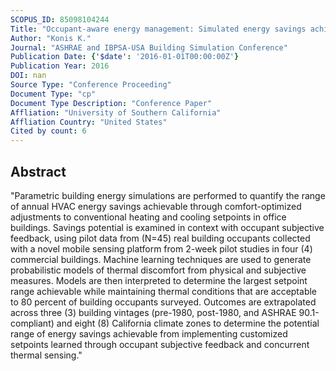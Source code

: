 ```yaml
---
SCOPUS_ID: 85098104244
Title: "Occupant-aware energy management: Simulated energy savings achievable through application of temperature setpoints learned through end-user feedback"
Author: "Konis K."
Journal: "ASHRAE and IBPSA-USA Building Simulation Conference"
Publication Date: {'$date': '2016-01-01T00:00:00Z'}
Publication Year: 2016
DOI: nan
Source Type: "Conference Proceeding"
Document Type: "cp"
Document Type Description: "Conference Paper"
Affliation: "University of Southern California"
Affliation Country: "United States"
Cited by count: 6
---
```


## Abstract
"Parametric building energy simulations are performed to quantify the range of annual HVAC energy savings achievable through comfort-optimized adjustments to conventional heating and cooling setpoints in office buildings. Savings potential is examined in context with occupant subjective feedback, using pilot data from (N=45) real building occupants collected with a novel mobile sensing platform from 2-week pilot studies in four (4) commercial buildings. Machine learning techniques are used to generate probabilistic models of thermal discomfort from physical and subjective measures. Models are then interpreted to determine the largest setpoint range achievable while maintaining thermal conditions that are acceptable to 80 percent of building occupants surveyed. Outcomes are extrapolated across three (3) building vintages (pre-1980, post-1980, and ASHRAE 90.1-compliant) and eight (8) California climate zones to determine the potential range of energy savings achievable from implementing customized setpoints learned through occupant subjective feedback and concurrent thermal sensing."
